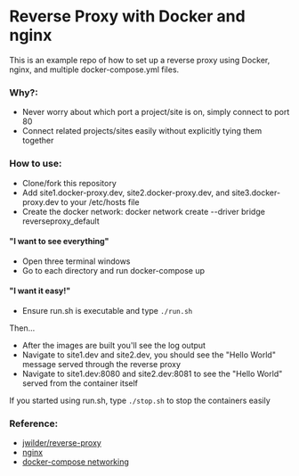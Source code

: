 # Reverse Proxy with Docker and nginx

This is an example repo of how to set up a reverse proxy using Docker, nginx, and multiple docker-compose.yml files. 

### Why?:  
* Never worry about which port a project/site is on, simply connect to port 80
* Connect related projects/sites easily without explicitly tying them together

### How to use:
* Clone/fork this repository
* Add site1.docker-proxy.dev, site2.docker-proxy.dev, and site3.docker-proxy.dev to your /etc/hosts file
* Create the docker network: docker network create --driver bridge reverseproxy_default

#### "I want to see everything"
* Open three terminal windows
* Go to each directory and run docker-compose up
#### "I want it easy!"
* Ensure run.sh is executable and type `./run.sh`

Then...  

* After the images are built you'll see the log output
* Navigate to site1.dev and site2.dev, you should see the "Hello World" message served through the reverse proxy
* Navigate to site1.dev:8080 and site2.dev:8081 to see the "Hello World" served from the container itself

If you started using run.sh, type `./stop.sh` to stop the containers easily  

### Reference: 
* [jwilder/reverse-proxy](https://github.com/jwilder/nginx-proxy)
* [nginx](https://hub.docker.com/_/nginx/)
* [docker-compose networking](https://docs.docker.com/compose/networking/)
 
